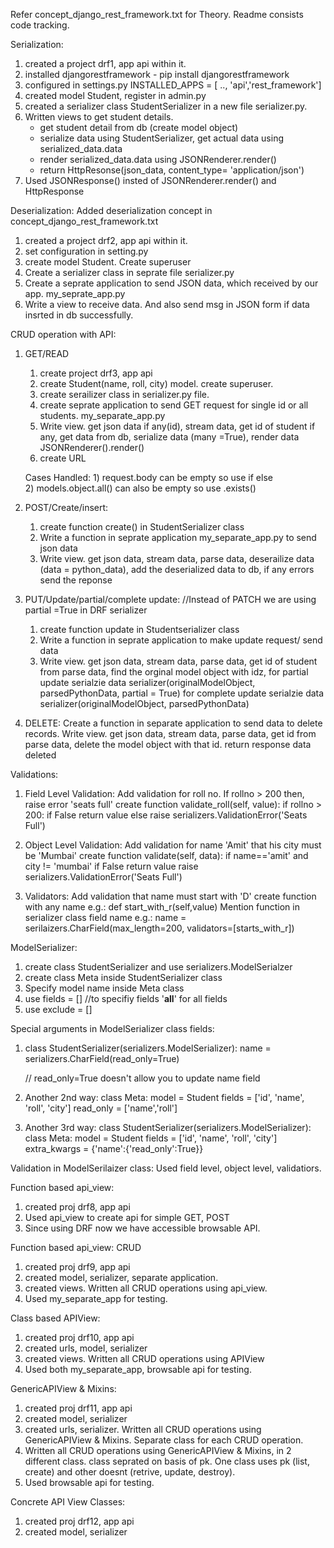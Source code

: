 Refer concept_django_rest_framework.txt for Theory. 
Readme consists code tracking. 

Serialization: 
1) created a project drf1, app api within it. 
2) installed djangorestframework - pip install djangorestframework
3) configured in settings.py INSTALLED_APPS = [ .., 'api','rest_framework'] 
4) created model Student, register in admin.py
5) created a serializer class StudentSerializer in a new file serializer.py. 
6) Written views to get student details. 
    - get student detail from db (create model object)
    - serialize data using StudentSerializer, get actual data using serialized_data.data
    - render serialized_data.data using JSONRenderer.render() 
    - return HttpResonse(json_data, content_type= 'application/json')
7) Used JSONResponse() insted of JSONRenderer.render() and HttpResponse 

Deserialization: 
Added deserialization concept in concept_django_rest_framework.txt
1) created a project drf2, app api within it. 
2) set configuration in setting.py 
3) create model Student. Create superuser
4) Create a serializer class in seprate file serializer.py 
5) Create a seprate application to send JSON data, which received by our app. my_seprate_app.py 
6) Write a view to receive data. And also send msg in JSON form if data insrted in db successfully. 

CRUD operation with API:
1) GET/READ
    1) create project drf3, app api 
    2) create Student(name, roll, city) model. create superuser.
    3) create serailizer class in serializer.py file.  
    4) create seprate application to send GET request for single id or all students. my_separate_app.py
    5) Write view. 
            get json data if any(id), 
            stream data, 
            get id of student if any, 
            get data from db, 
            serialize data (many =True),
            render data JSONRenderer().render() 
    6) create URL

    Cases Handled: 1) request.body can be empty so use if else     
                   2) models.object.all() can also be empty so use .exists()

2) POST/Create/insert: 
    1) create function create() in StudentSerializer class 
    2) Write a function in seprate application my_separate_app.py to send json data
    3) Write view.
            get json data, 
            stream data,
            parse data, 
            deserailize data (data = python_data), 
            add the deserialized data to db, 
            if any errors send the reponse

3) PUT/Update/partial/complete update:
    //Instead of PATCH we are using partial =True in DRF serializer 
    1) create function update in Studentserializer class
    2) Write a function in seprate application to make update request/ send data
    3) Write view.
        get json data,
        stream data,
        parse data, 
        get id of student from parse data,
        find the orginal model object with idz,
        for partial update 
            serialzie data serializer(originalModelObject, parsedPythonData, partial = True)
        for complete update 
            serialzie data serializer(originalModelObject, parsedPythonData)

4) DELETE:
    Create a function in separate application to send data to delete records. 
    Write view.
    get json data,
    stream data,
    parse data,
    get id from parse data, 
    delete the model object with that id. 
    return response data deleted 


Validations:
1) Field Level Validation:
Add validation for roll no. If rollno > 200 then, raise error 'seats full'
    create function validate_roll(self, value):
    if rollno > 200: 
        if False return value
        else raise serializers.ValidationError('Seats Full')

2) Object Level Validation:
Add validation for name 'Amit' that his city must be 'Mumbai'
    create function validate(self, data):
        if name=='amit' and city != 'mumbai'
        if False return value
        raise serializers.ValidationError('Seats Full')

3) Validators:
Add validation that name must start with 'D'
    create function with any name 
    e.g.: def start_with_r(self,value)
    Mention function in serializer class field name
    e.g.: name = serilaizers.CharField(max_length=200, validators=[starts_with_r])


ModelSerializer:
1) create class StudentSerializer and use serializers.ModelSerialzer 
2) create class Meta inside StudentSerializer class 
3) Specify model name inside Meta class 
4) use fields = [] //to specifiy fields '__all__' for all fields 
5) use exclude = [] 


Special arguments in ModelSerializer class fields: 
1) class StudentSerializer(serializers.ModelSerializer):
	name = serializers.CharField(read_only=True)

    // read_only=True doesn't allow you to update name field 

2) Another 2nd way: 
	class Meta:
		model = Student
		fields = ['id', 'name', 'roll', 'city']
		read_only = ['name','roll']

3) Another 3rd way:
class StudentSerializer(serializers.ModelSerializer):
	class Meta:
		model = Student
		fields = ['id', 'name', 'roll', 'city']
		extra_kwargs = {'name':{'read_only':True}}


Validation in ModelSerilaizer class:
    Used field level, object level, validatiors.


Function based api_view:
1) created proj drf8, app api
2) Used api_view to create api for simple GET, POST
3) Since using DRF now we have accessible browsable API. 

Function based api_view: CRUD
1) created proj drf9, app api 
2) created model, serializer, separate application.
3) created views. Written all CRUD operations using api_view.
4) Used my_separate_app for testing.


Class based APIView:
1) created proj drf10, app api 
2) created urls, model, serializer 
3) created views. Written all CRUD operations using APIView 
4) Used both my_separate_app, browsable api for testing.


GenericAPIView & Mixins:
1) created proj drf11, app api
2) created model, serializer
3) created urls, serializer. Written all CRUD operations using GenericAPIView & Mixins. 
    Separate class for each CRUD operation. 
4) Written all CRUD operations using GenericAPIView & Mixins, in 2 different class. 
    class seprated on basis of pk. One class uses pk (list, create) and other doesnt (retrive, update, destroy).
5) Used browsable api for testing.

Concrete API View Classes:
1) created proj drf12, app api
2) created model, serializer 
